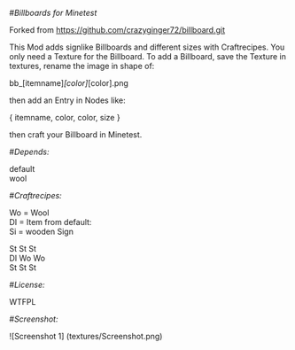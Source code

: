 #*Billboards for Minetest*

Forked from
https://github.com/crazyginger72/billboard.git

This Mod adds signlike Billboards and different sizes with Craftrecipes.
You only need a Texture for the Billboard.
To add a Billboard, save the Texture in textures, rename the image in shape of:

bb_[itemname]_[color]_[color].png

then add an Entry in Nodes like:

{ itemname, color, color, size }

then craft your Billboard in Minetest.

#*Depends:*

default  
wool  

#*Craftrecipes:*

Wo = Wool  
DI = Item from default:  
Si = wooden Sign   

St St St  
DI Wo Wo  
St St St  

#*License:*

WTFPL

#*Screenshot:*

![Screenshot 1] (textures/Screenshot.png)
